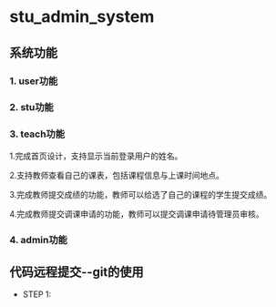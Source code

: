 # stu_admin_system

## 系统功能

### 1. user功能

### 2. stu功能

### 3. teach功能
1.完成首页设计，支持显示当前登录用户的姓名。

2.支持教师查看自己的课表，包括课程信息与上课时间地点。

3.完成教师提交成绩的功能，教师可以给选了自己的课程的学生提交成绩。

4.完成教师提交调课申请的功能，教师可以提交调课申请待管理员审核。
### 4. admin功能

## 代码远程提交--git的使用
- STEP 1:
